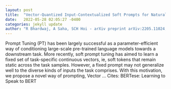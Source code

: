 ```yaml
---
layout: post
title:  "Vector-Quantized Input-Contextualized Soft Prompts for Natural Language Understanding"
date:   2022-05-28 02:05:27 -0400
categories: jekyll update
author: "R Bhardwaj, A Saha, SCH Hoi - arXiv preprint arXiv:2205.11024, 2022"
---
```

Prompt Tuning (PT) has been largely successful as a parameter-efficient way of conditioning large-scale pre-trained language models towards a downstream task. More recently, soft prompt tuning has aimed to learn a fixed set of task-specific continuous vectors, ie, soft tokens that remain static across the task samples. However, a fixed prompt may not generalize well to the diverse kinds of inputs the task comprises. With this motivation, we propose a novel way of prompting, Vector … Cites: ‪BERTese: Learning to Speak to BERT‬